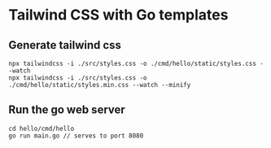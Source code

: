 # Tailwind CSS with Go templates

## Generate tailwind css 
```
npx tailwindcss -i ./src/styles.css -o ./cmd/hello/static/styles.css --watch
npx tailwindcss -i ./src/styles.css -o ./cmd/hello/static/styles.min.css --watch --minify

```

## Run the go web server
```
cd hello/cmd/hello
go run main.go // serves to port 8080
```
